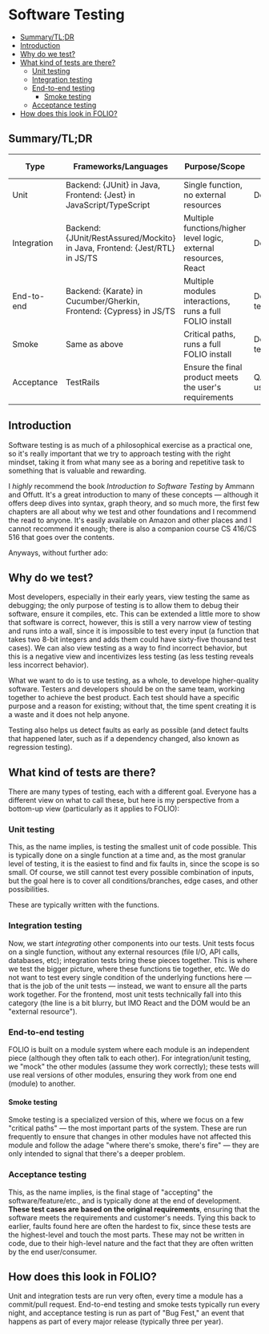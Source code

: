 # Software Testing

- [Summary/TL;DR](#summarytldr)
- [Introduction](#introduction)
- [Why do we test?](#why-do-we-test)
- [What kind of tests are there?](#what-kind-of-tests-are-there)
  - [Unit testing](#unit-testing)
  - [Integration testing](#integration-testing)
  - [End-to-end testing](#end-to-end-testing)
    - [Smoke testing](#smoke-testing)
  - [Acceptance testing](#acceptance-testing)
- [How does this look in FOLIO?](#how-does-this-look-in-folio)

## Summary/TL;DR

| Type        | Frameworks/Languages                                                        | Purpose/Scope                                                    | Written by         | Evaluated at        |
| ----------- | --------------------------------------------------------------------------- | ---------------------------------------------------------------- | ------------------ | ------------------- |
| Unit        | Backend: {JUnit} in Java, Frontend: {Jest} in JavaScript/TypeScript         | Single function, no external resources                           | Developers         | Commit/pull request |
| Integration | Backend: {JUnit/RestAssured/Mockito} in Java, Frontend: {Jest/RTL} in JS/TS | Multiple functions/higher level logic, external resources, React | Developers         | Commit/pull request |
| End-to-end  | Backend: {Karate} in Cucumber/Gherkin, Frontend: {Cypress} in JS/TS         | Multiple modules interactions, runs a full FOLIO install         | Developers/QA team | Nightly             |
| Smoke       | Same as above                                                               | Critical paths, runs a full FOLIO install                        | Developers/QA team | Nightly             |
| Acceptance  | TestRails                                                                   | Ensure the final product meets the user's requirements           | QA team/end users  | Bug Fest            |

## Introduction

Software testing is as much of a philosophical exercise as a practical one, so it's really important
that we try to approach testing with the right mindset, taking it from what many see as a boring and
repetitive task to something that is valuable and rewarding.

I _highly_ recommend the book _Introduction to Software Testing_ by Ammann and Offutt. It's a great
introduction to many of these concepts — although it offers deep dives into syntax, graph theory,
and so much more, the first few chapters are all about why we test and other foundations and I
recommend the read to anyone. It's easily available on Amazon and other places and I cannot
recommend it enough; there is also a companion course CS 416/CS 516 that goes over the contents.

Anyways, without further ado:

## Why do we test?

Most developers, especially in their early years, view testing the same as debugging; the only
purpose of testing is to allow them to debug their software, ensure it compiles, etc. This can be
extended a little more to show that software is correct, however, this is still a very narrow view
of testing and runs into a wall, since it is impossible to test every input (a function that takes
two 8-bit integers and adds them could have sixty-five thousand test cases). We can also view
testing as a way to find incorrect behavior, but this is a negative view and incentivizes less
testing (as less testing reveals less incorrect behavior).

What we want to do is to use testing, as a whole, to develope higher-quality software. Testers and
developers should be on the same team, working together to achieve the best product. Each test
should have a specific purpose and a reason for existing; without that, the time spent creating it
is a waste and it does not help anyone.

Testing also helps us detect faults as early as possible (and detect faults that happened later,
such as if a dependency changed, also known as regression testing).

## What kind of tests are there?

There are many types of testing, each with a different goal. Everyone has a different view on what
to call these, but here is my perspective from a bottom-up view (particularly as it applies to
FOLIO):

### Unit testing

This, as the name implies, is testing the smallest unit of code possible. This is typically done on
a single function at a time and, as the most granular level of testing, it is the easiest to find
and fix faults in, since the scope is so small. Of course, we still cannot test every possible
combination of inputs, but the goal here is to cover all conditions/branches, edge cases, and other
possibilities.

These are typically written with the functions.

### Integration testing

Now, we start _integrating_ other components into our tests. Unit tests focus on a single function,
without any external resources (file I/O, API calls, databases, etc); integration tests bring these
pieces together. This is where we test the bigger picture, where these functions tie together, etc.
We do not want to test every single condition of the underlying functions here — that is the job of
the unit tests — instead, we want to ensure all the parts work together. For the frontend, most unit
tests technically fall into this category (the line is a bit blurry, but IMO React and the DOM would
be an "external resource").

### End-to-end testing

FOLIO is built on a module system where each module is an independent piece (although they often
talk to each other). For integration/unit testing, we "mock" the other modules (assume they work
correctly); these tests will use real versions of other modules, ensuring they work from one end
(module) to another.

#### Smoke testing

Smoke testing is a specialized version of this, where we focus on a few "critical paths" — the most
important parts of the system. These are run frequently to ensure that changes in other modules have
not affected this module and follow the adage "where there's smoke, there's fire" — they are only
intended to signal that there's a deeper problem.

### Acceptance testing

This, as the name implies, is the final stage of "accepting" the software/feature/etc., and is
typically done at the end of development. **These test cases are based on the original
requirements**, ensuring that the software meets the requirements and customer's needs. Tying this
back to earlier, faults found here are often the hardest to fix, since these tests are the
highest-level and touch the most parts. These may not be written in code, due to their high-level
nature and the fact that they are often written by the end user/consumer.

## How does this look in FOLIO?

Unit and integration tests are run very often, every time a module has a commit/pull request.
End-to-end testing and smoke tests typically run every night, and acceptance testing is run as part
of "Bug Fest," an event that happens as part of every major release (typically three per year).
